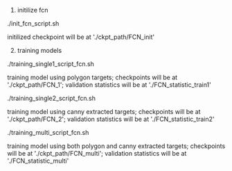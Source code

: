 1. initilize fcn

./init_fcn_script.sh

initilized checkpoint will be at './ckpt_path/FCN_init'


2. training models

./training_single1_script_fcn.sh

training model using polygon targets; checkpoints will be at './ckpt_path/FCN_1'; validation statistics will be at './FCN_statistic_train1'


./training_single2_script_fcn.sh

training model using canny extracted targets; checkpoints will be at './ckpt_path/FCN_2'; validation statistics will be at './FCN_statistic_train2'


./training_multi_script_fcn.sh

training model using both polygon and canny extracted targets; checkpoints will be at './ckpt_path/FCN_multi'; validation statistics will be at './FCN_statistic_multi'
